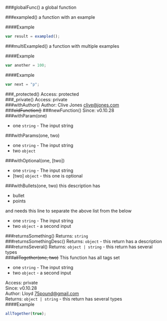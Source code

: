 ###globalFunc()
a global function

###exampled()
a function with an example

####Example
```js
var result = exampled();
```
###multiExampled()
a function with multiple examples

####Example
```js
var another = 100;
```
####Example
```js
var next = "p";
```
###_protected()
Access: protected  
###_private()
Access: private  
###withAuthor()
Author: Clive Jones <clive@jones.com>  
###~~oldFunction()~~
###newFunction()
Since: v0.10.28  
###withParam(one)

 - one `string` - The input string

###withParams(one, two)

 - one `string` - The input string
 - two `object`

###withOptional(one, [two])

 - one `string` - The input string
 - [two] `object` - this one is optional

###withBullets(one, two)
this description has 

- bullet
- points

and needs this line to separate the above list from the below


 - one `string` - The input string
 - two `object` - a second input

###returnsSomething()
Returns: `string`  
###returnsSomethingDesc()
Returns: `object` - this return has a description  
###returnsSeveral()
Returns: `object | string` - this return has several types  
###~~allTogether(one, two)~~
This function has all tags set


 - one `string` - The input string
 - two `object` - a second input

Access: private  
Since: v0.10.28  
Author: Lloyd <75pound@gmail.com>  
Returns: `object | string` - this return has several types  
####Example
```js
allTogether(true);
```
